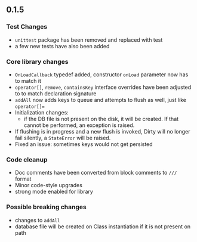 ## 0.1.5

### Test Changes
* `unittest` package has been removed and replaced with test
* a few new tests have also been added

### Core library changes
* `OnLoadCallback` typedef added, constructor `onLoad` parameter now has to match it
* `operator[]`, `remove`, `containsKey` interface overrides have been adjusted to to match declaration signature
* `addAll` now adds keys to queue and attempts to flush as well, just like `operator[]=`
* Initialization changes:
  * if the DB file is not present on the disk, it will be created. If that cannot be performed, an exception is raised.
* If flushing is in progress and a new flush is invoked, Dirty will no longer fail silently, a `StateError` will be raised.
* Fixed an issue: sometimes keys would not get persisted

### Code cleanup
* Doc comments have been converted from block comments to `///` format
* Minor code-style upgrades
* strong mode enabled for library

### Possible breaking changes
* changes to `addAll`
* database file will be created on Class instantiation if it is not present on path